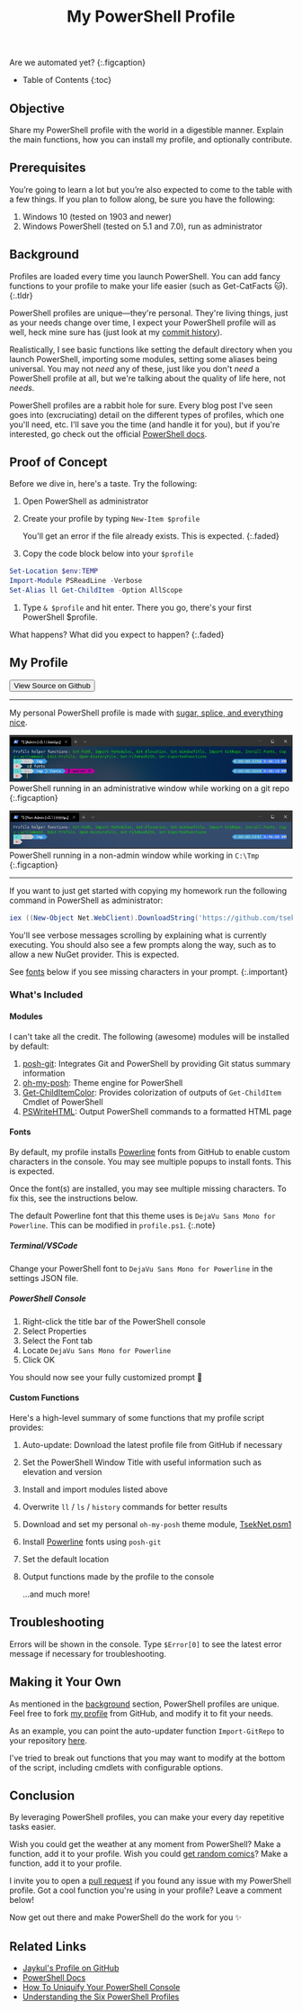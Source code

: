 ﻿---
layout: post
title: My PowerShell Profile
image: /assets/img/blog/robotpiano.jpg
description: >
  Neat functions I've added to make my life easier
tags: [dev, automation, windows, powershell]
---

Are we automated yet?
{:.figcaption}

- Table of Contents
{:toc}

## Objective

Share my PowerShell profile with the world in a digestible manner. Explain the
main functions, how you can install my profile, and optionally contribute.

## Prerequisites

You’re going to learn a lot but you’re also expected to come to the table with a
few things. If you plan to follow along, be sure you have the following:

1. Windows 10 (tested on 1903 and newer)
1. Windows PowerShell (tested on 5.1 and 7.0), run as administrator

## Background

Profiles are loaded every time you launch PowerShell. You can add fancy
functions to your profile to make your life easier (such as Get-CatFacts 🐱).
{:.tldr}

PowerShell profiles are unique—they're personal. They're living things, just as
your needs change over time, I expect your PowerShell profile will as well, heck
mine sure has (just look at my [commit
history](https://github.com/TsekNet/PowerShell-Profile/commits/master)).

Realistically, I see basic functions like setting the default directory when you
launch PowerShell, importing some modules, setting some aliases being universal.
You may not *need* any of these, just like you don't *need* a PowerShell profile
at all, but we're talking about the quality of life here, not *needs*.

PowerShell profiles are a rabbit hole for sure. Every blog post I've seen goes
into (excruciating) detail on the different types of profiles, which one you'll need, etc. I'll
save you the time (and handle it for you), but if you're interested, go check out the official [PowerShell
docs](https://docs.microsoft.com/en-us/PowerShell/module/microsoft.PowerShell.core/about/about_profiles).

## Proof of Concept

Before we dive in, here's a taste. Try the following:

1. Open PowerShell as administrator
1. Create your profile by typing `New-Item $profile`

   You'll get an error if the file already exists. This is expected.
   {:.faded}
1. Copy the code block below into your `$profile`
```powershell
Set-Location $env:TEMP
Import-Module PSReadLine -Verbose
Set-Alias ll Get-ChildItem -Option AllScope
```
1. Type `& $profile` and hit enter. There you go, there's your first PowerShell $profile.

What happens? What did you expect to happen?
{:.faded}

## My Profile

<button class="btn btn-sm btn-primary" onclick=" window.open('https://github.com/TsekNet/PowerShell-Profile','_blank')" value="View Source on Github">
  <small class="icon-github"></small> View Source on Github
</button>

---

My personal PowerShell profile is made with [sugar, splice, and everything
nice](https://www.youtube.com/watch?v=HYhnflyun4E).

![admin](/assets/img/blog/admin_git.png)
PowerShell running in an administrative window while working on a git repo
{:.figcaption}

![admin](/assets/img/blog/non-admin.png)
PowerShell running in a non-admin window while working in `C:\Tmp`
{:.figcaption}

---

If you want to just get started with copying my homework run the following command in
PowerShell as administrator:

```powershell
iex ((New-Object Net.WebClient).DownloadString('https://github.com/tseknet/PowerShell-Profile/raw/master/install.ps1'))
```

You'll see verbose messages scrolling by explaining what is currently
executing. You should also see a few prompts along the way, such as to allow a new
NuGet provider. This is expected.

See [fonts](#fonts) below if you see missing characters in your prompt.
{:.important}

### What's Included

#### Modules

I can't take all the credit. The following (awesome) modules will be installed
by default:

1. [posh-git](https://github.com/dahlbyk/posh-git): Integrates Git and
   PowerShell by providing Git status summary information
1. [oh-my-posh](https://github.com/JanDeDobbeleer/oh-my-posh): Theme engine for
   PowerShell
1. [Get-ChildItemColor](https://github.com/joonro/Get-ChildItemColor): Provides
   colorization of outputs of `Get-ChildItem` Cmdlet of PowerShell
1. [PSWriteHTML](https://github.com/EvotecIT/PSWriteHTML): Output PowerShell
   commands to a formatted HTML page

#### Fonts

By default, my profile installs [Powerline](https://github.com/PowerLine/fonts)
fonts from GitHub to enable custom characters in the console. You may see
multiple popups to install fonts. This is expected.

Once the font(s) are installed, you may see multiple missing characters. To fix
this, see the instructions below.

The default Powerline font that this theme uses is `DejaVu Sans Mono for Powerline`. This can be modified in `profile.ps1`.
{:.note}

##### Terminal/VSCode

Change your PowerShell font to `DejaVu Sans Mono for Powerline` in the settings
JSON file.

##### PowerShell Console

1. Right-click the title bar of the PowerShell console
2. Select Properties
3. Select the Font tab
4. Locate `DejaVu Sans Mono for Powerline`
5. Click OK

You should now see your fully customized prompt 🎉

#### Custom Functions

Here's a high-level summary of some functions that my profile script provides:

1. Auto-update: Download the latest profile file from GitHub if necessary
1. Set the PowerShell Window Title with useful information such as elevation and version
1. Install and import modules listed above
1. Overwrite `ll` / `ls` / `history` commands for better results
1. Download and set my personal `oh-my-posh` theme module, [TsekNet.psm1](https://github.com/TsekNet/PowerShell-Profile/blob/master/Themes/TsekNet.psm1)
1. Install [Powerline](https://github.com/PowerLine/fonts) fonts using `posh-git`
1. Set the default location
1. Output functions made by the profile to the console

    ...and much more!

## Troubleshooting

Errors will be shown in the console. Type `$Error[0]` to see the latest error
message if necessary for troubleshooting.

## Making it Your Own

As mentioned in the [background](#background) section, PowerShell profiles are unique. Feel free to
fork [my profile](https://github.com/TsekNet/PowerShell-Profile) from GitHub, and modify it to fit your needs.

As an example, you can point the auto-updater function `Import-GitRepo` to
your repository [here](https://github.com/TsekNet/PowerShell-Profile/blob/0bfb9352fcd69a64889d379242dd4fce5201f1f8/profile.ps1#L277).

I've tried to break out functions that you may want to modify at the bottom of
the script, including cmdlets with configurable options.

## Conclusion

By leveraging PowerShell profiles, you can make your every day repetitive tasks
easier.

Wish you could get the weather at any moment from PowerShell? Make a function,
add it to your profile. Wish you could [get random comics](psoneliners#get-a-random-xkcd-comic)?
Make a function, add it to your profile.

I invite you to open a [pull request](https://github.com/TsekNet/PowerShell-Profile) if you found any issue with my PowerShell
profile. Got a cool function you're using in your profile? Leave a comment below!

Now get out there and make PowerShell do the work for you ✨

## Related Links

- [Jaykul's Profile on GitHub](https://github.com/Jaykul/Profile)
- [PowerShell Docs](https://docs.microsoft.com/en-us/PowerShell/module/microsoft.PowerShell.core/about/about_profiles)
- [How To Uniquify Your PowerShell Console](https://dev.to/hf-solutions/how-to-uniquify-your-PowerShell-profile-2b35)
- [Understanding the Six PowerShell Profiles](https://devblogs.microsoft.com/scripting/understanding-the-six-PowerShell-profiles/)
